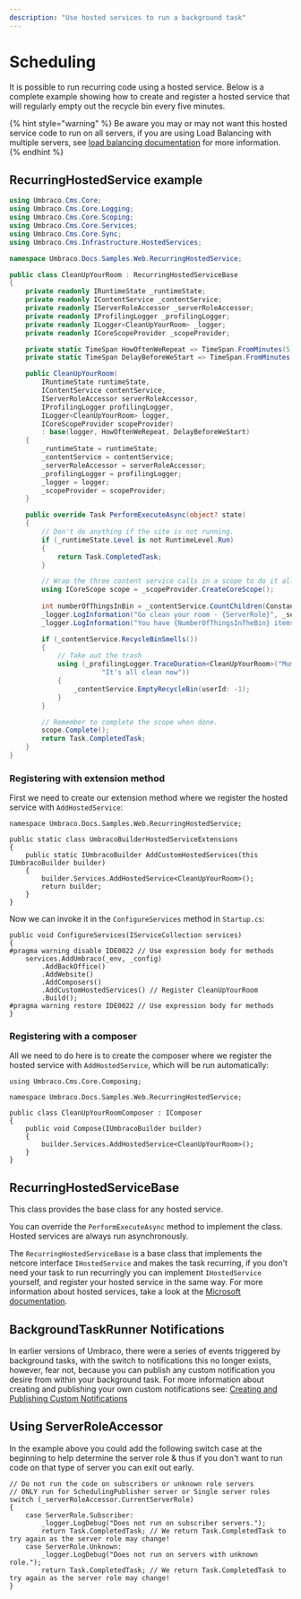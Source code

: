 ```yaml
---
description: "Use hosted services to run a background task"
---
```


# Scheduling

It is possible to run recurring code using a hosted service. Below is a complete example showing how to create and register a hosted service that will regularly empty out the recycle bin every five minutes.

{% hint style="warning" %}
Be aware you may or may not want this hosted service code to run on all servers, if you are using Load Balancing with multiple servers, see [load balancing documentation](../fundamentals/setup/server-setup/load-balancing/) for more information.
{% endhint %}

## RecurringHostedService example

```csharp
using Umbraco.Cms.Core;
using Umbraco.Cms.Core.Logging;
using Umbraco.Cms.Core.Scoping;
using Umbraco.Cms.Core.Services;
using Umbraco.Cms.Core.Sync;
using Umbraco.Cms.Infrastructure.HostedServices;

namespace Umbraco.Docs.Samples.Web.RecurringHostedService;

public class CleanUpYourRoom : RecurringHostedServiceBase
{
    private readonly IRuntimeState _runtimeState;
    private readonly IContentService _contentService;
    private readonly IServerRoleAccessor _serverRoleAccessor;
    private readonly IProfilingLogger _profilingLogger;
    private readonly ILogger<CleanUpYourRoom> _logger;
    private readonly ICoreScopeProvider _scopeProvider;

    private static TimeSpan HowOftenWeRepeat => TimeSpan.FromMinutes(5);
    private static TimeSpan DelayBeforeWeStart => TimeSpan.FromMinutes(1);

    public CleanUpYourRoom(
        IRuntimeState runtimeState,
        IContentService contentService,
        IServerRoleAccessor serverRoleAccessor,
        IProfilingLogger profilingLogger,
        ILogger<CleanUpYourRoom> logger,
        ICoreScopeProvider scopeProvider)
        : base(logger, HowOftenWeRepeat, DelayBeforeWeStart)
    {
        _runtimeState = runtimeState;
        _contentService = contentService;
        _serverRoleAccessor = serverRoleAccessor;
        _profilingLogger = profilingLogger;
        _logger = logger;
        _scopeProvider = scopeProvider;
    }

    public override Task PerformExecuteAsync(object? state)
    {
        // Don't do anything if the site is not running.
        if (_runtimeState.Level is not RuntimeLevel.Run)
        {
            return Task.CompletedTask;
        }

        // Wrap the three content service calls in a scope to do it all in one transaction.
        using ICoreScope scope = _scopeProvider.CreateCoreScope();
            
        int numberOfThingsInBin = _contentService.CountChildren(Constants.System.RecycleBinContent);
        _logger.LogInformation("Go clean your room - {ServerRole}", _serverRoleAccessor.CurrentServerRole);
        _logger.LogInformation("You have {NumberOfThingsInTheBin} items to clean", numberOfThingsInBin);

        if (_contentService.RecycleBinSmells())
        {
            // Take out the trash
            using (_profilingLogger.TraceDuration<CleanUpYourRoom>("Mum, I am emptying out the bin",
                       "It's all clean now"))
            {
                _contentService.EmptyRecycleBin(userId: -1);
            }
        }

        // Remember to complete the scope when done.
        scope.Complete();
        return Task.CompletedTask;
    }
}
```

### Registering with extension method

First we need to create our extension method where we register the hosted service with `AddHostedService`:

```
namespace Umbraco.Docs.Samples.Web.RecurringHostedService;

public static class UmbracoBuilderHostedServiceExtensions
{
    public static IUmbracoBuilder AddCustomHostedServices(this IUmbracoBuilder builder)
    {
        builder.Services.AddHostedService<CleanUpYourRoom>();
        return builder;
    }
}
```

Now we can invoke it in the `ConfigureServices` method in `Startup.cs`:

```
public void ConfigureServices(IServiceCollection services)
{
#pragma warning disable IDE0022 // Use expression body for methods
    services.AddUmbraco(_env, _config)
        .AddBackOffice()
        .AddWebsite()
        .AddComposers()
        .AddCustomHostedServices() // Register CleanUpYourRoom
        .Build();
#pragma warning restore IDE0022 // Use expression body for methods
}
```

### Registering with a composer

All we need to do here is to create the composer where we register the hosted service with `AddHostedService`, which will be run automatically:

```
using Umbraco.Cms.Core.Composing;

namespace Umbraco.Docs.Samples.Web.RecurringHostedService;

public class CleanUpYourRoomComposer : IComposer
{
    public void Compose(IUmbracoBuilder builder)
    {
        builder.Services.AddHostedService<CleanUpYourRoom>();
    }
}
```

## RecurringHostedServiceBase

This class provides the base class for any hosted service.

You can override the `PerformExecuteAsync` method to implement the class. Hosted services are always run asynchronously.

The `RecurringHostedServiceBase` is a base class that implements the netcore interface `IHostedService` and makes the task recurring, if you don't need your task to run recurringly you can implement `IHostedService` yourself, and register your hosted service in the same way. For more information about hosted services, take a look at the [Microsoft documentation](https://docs.microsoft.com/en-us/aspnet/core/fundamentals/host/hosted-services?view=aspnetcore-5.0).

## BackgroundTaskRunner Notifications

In earlier versions of Umbraco, there were a series of events triggered by background tasks, with the switch to notifications this no longer exists, however, fear not, because you can publish any custom notification you desire from within your background task. For more information about creating and publishing your own custom notifications see: [Creating and Publishing Custom Notifications](notifications/creating-and-publishing-notifications.md)

## Using ServerRoleAccessor

In the example above you could add the following switch case at the beginning to help determine the server role & thus if you don't want to run code on that type of server you can exit out early.

```
// Do not run the code on subscribers or unknown role servers
// ONLY run for SchedulingPublisher server or Single server roles
switch (_serverRoleAccessor.CurrentServerRole)
{
    case ServerRole.Subscriber:
        _logger.LogDebug("Does not run on subscriber servers.");
        return Task.CompletedTask; // We return Task.CompletedTask to try again as the server role may change!
    case ServerRole.Unknown:
        _logger.LogDebug("Does not run on servers with unknown role.");
        return Task.CompletedTask; // We return Task.CompletedTask to try again as the server role may change! 
}
```
